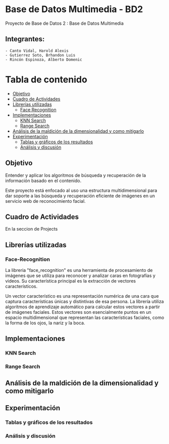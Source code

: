 # Base de Datos Multimedia - BD2

Proyecto de Base de Datos 2 : Base de Datos Multimedia

## Integrantes:
    - Canto Vidal, Harold Alexis
    - Gutierrez Soto, Brhandon Luis
    - Rincón Espinoza, Alberto Domenic


# Tabla de contenido
- [Objetivo](#Objetivo)
- [Cuadro de Actividades](#Cuadro-de-Actividades)
- [Librerías utilizadas](#Librerías-utilizadas)
  * [Face Recognition](#Face-Recognition)
- [Implementaciones](#Implementaciones)
  * [KNN Search](#KNN-Search)
  * [Range Search](#Range-Search)
- [Análisis de la maldición de la dimensionalidad y como mitigarlo](#Análisis-de-la-maldición-de-la-dimensionalidad-y-como-mitigarlo)
- [Experimentación](#Experimentación)
  * [Tablas y gráficos de los resultados](#Tablas-y-gráficos-de-los-resultados)
  * [Análisis y discusión](#Análisis-y-discusión)

## Objetivo
  Entender y aplicar los algoritmos de búsqueda y recuperación de la información basado en el contenido.
  
  Este proyecto está enfocado al uso una estructura multidimensional para dar soporte a las búsqueda y
  recuperación eficiente de imágenes en un servicio web de reconocimiento facial.

## Cuadro de Actividades

En la seccion de Projects

## Librerías utilizadas

### Face-Recognition

La libreria "face_recognition" es una herramienta de procesamiento de imágenes que se utiliza para reconocer y analizar caras en
fotografías y videos. Su característica principal es la extracción de vectores característicos.

Un vector característico es una representación numérica de una cara que captura características únicas y distintivas de esa persona.
La librería utiliza algoritmos de aprendizaje automático para calcular estos vectores a partir de imágenes faciales. Estos vectores 
son esencialmente puntos en un espacio multidimensional que representan las características faciales, como la forma de los ojos, la 
nariz y la boca.

## Implementaciones

### KNN Search

### Range Search

## Análisis de la maldición de la dimensionalidad y como mitigarlo


## Experimentación

### Tablas y gráficos de los resultados

### Análisis y discusión
